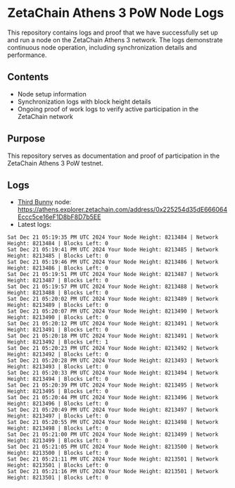 # ZetaChain Athens 3 PoW Node Logs
This repository contains logs and proof that we have successfully set up and run a node on the ZetaChain Athens 3 network. The logs demonstrate continuous node operation, including synchronization details and performance.

## Contents
- Node setup information
- Synchronization logs with block height details
- Ongoing proof of work logs to verify active participation in the ZetaChain network

## Purpose
This repository serves as documentation and proof of participation in the ZetaChain Athens 3 PoW testnet.

## Logs

- [Third Bunny](https://thirdbunny.xyz/) node: https://athens.explorer.zetachain.com/address/0x225254d35dE666064Eccc5ce16eF1D8bF8D7b5EE
- Latest logs:
```
Sat Dec 21 05:19:35 PM UTC 2024 Your Node Height: 8213484 | Network Height: 8213484 | Blocks Left: 0
Sat Dec 21 05:19:41 PM UTC 2024 Your Node Height: 8213485 | Network Height: 8213485 | Blocks Left: 0
Sat Dec 21 05:19:46 PM UTC 2024 Your Node Height: 8213486 | Network Height: 8213486 | Blocks Left: 0
Sat Dec 21 05:19:51 PM UTC 2024 Your Node Height: 8213487 | Network Height: 8213487 | Blocks Left: 0
Sat Dec 21 05:19:57 PM UTC 2024 Your Node Height: 8213488 | Network Height: 8213488 | Blocks Left: 0
Sat Dec 21 05:20:02 PM UTC 2024 Your Node Height: 8213489 | Network Height: 8213489 | Blocks Left: 0
Sat Dec 21 05:20:07 PM UTC 2024 Your Node Height: 8213490 | Network Height: 8213490 | Blocks Left: 0
Sat Dec 21 05:20:12 PM UTC 2024 Your Node Height: 8213491 | Network Height: 8213491 | Blocks Left: 0
Sat Dec 21 05:20:18 PM UTC 2024 Your Node Height: 8213491 | Network Height: 8213492 | Blocks Left: 1
Sat Dec 21 05:20:23 PM UTC 2024 Your Node Height: 8213492 | Network Height: 8213492 | Blocks Left: 0
Sat Dec 21 05:20:28 PM UTC 2024 Your Node Height: 8213493 | Network Height: 8213493 | Blocks Left: 0
Sat Dec 21 05:20:33 PM UTC 2024 Your Node Height: 8213494 | Network Height: 8213494 | Blocks Left: 0
Sat Dec 21 05:20:39 PM UTC 2024 Your Node Height: 8213495 | Network Height: 8213495 | Blocks Left: 0
Sat Dec 21 05:20:44 PM UTC 2024 Your Node Height: 8213496 | Network Height: 8213496 | Blocks Left: 0
Sat Dec 21 05:20:49 PM UTC 2024 Your Node Height: 8213497 | Network Height: 8213497 | Blocks Left: 0
Sat Dec 21 05:20:55 PM UTC 2024 Your Node Height: 8213498 | Network Height: 8213498 | Blocks Left: 0
Sat Dec 21 05:21:00 PM UTC 2024 Your Node Height: 8213499 | Network Height: 8213499 | Blocks Left: 0
Sat Dec 21 05:21:05 PM UTC 2024 Your Node Height: 8213500 | Network Height: 8213500 | Blocks Left: 0
Sat Dec 21 05:21:11 PM UTC 2024 Your Node Height: 8213501 | Network Height: 8213501 | Blocks Left: 0
Sat Dec 21 05:21:16 PM UTC 2024 Your Node Height: 8213501 | Network Height: 8213501 | Blocks Left: 0
```
